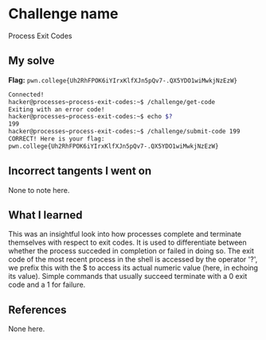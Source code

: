# Challenge name
Process Exit Codes

## My solve
**Flag:** `pwn.college{Uh2RhFPOK6iYIrxKlfXJn5pQv7-.QX5YDO1wiMwkjNzEzW}`

```bash
Connected!                                                                        
hacker@processes~process-exit-codes:~$ /challenge/get-code
Exiting with an error code!
hacker@processes~process-exit-codes:~$ echo $?
199
hacker@processes~process-exit-codes:~$ /challenge/submit-code 199
CORRECT! Here is your flag:
pwn.college{Uh2RhFPOK6iYIrxKlfXJn5pQv7-.QX5YDO1wiMwkjNzEzW}
```

## Incorrect tangents I went on 
None to note here.

## What I learned
This was an insightful look into how processes complete and terminate themselves with respect to exit codes. It is used to differentiate between whether the process succeded in completion or failed in doing so. The exit code of the most recent process in the shell is accessed by the operator '?', we prefix this with the $ to access its actual numeric value (here, in echoing its value). Simple commands that usually succeed terminate with a 0 exit code and a 1 for failure. 

## References
None here.